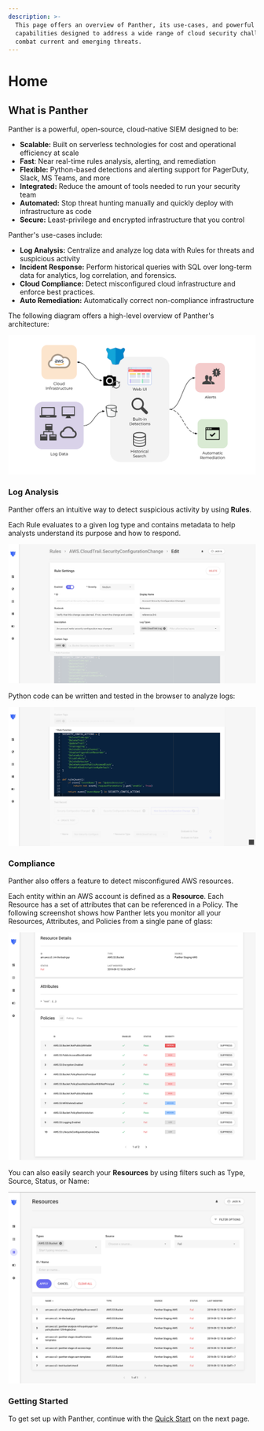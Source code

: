 ```yaml
---
description: >-
  This page offers an overview of Panther, its use-cases, and powerful
  capabilities designed to address a wide range of cloud security challenges and
  combat current and emerging threats.
---
```


# Home

## What is Panther

Panther is a powerful, open-source, cloud-native SIEM designed to be:

- **Scalable:** Built on serverless technologies for cost and operational efficiency at scale
- **Fast**: Near real-time rules analysis, alerting, and remediation
- **Flexible:** Python-based detections and alerting support for PagerDuty, Slack, MS Teams, and more
- **Integrated:** Reduce the amount of tools needed to run your security team
- **Automated:** Stop threat hunting manually and quickly deploy with infrastructure as code
- **Secure:** Least-privilege and encrypted infrastructure that you control

Panther's use-cases include:

- **Log Analysis:** Centralize and analyze log data with Rules for threats and suspicious activity
- **Incident Response:** Perform historical queries with SQL over long-term data for analytics, log correlation, and forensics.
- **Cloud Compliance:** Detect misconfigured cloud infrastructure and enforce best practices.
- **Auto Remediation:** Automatically correct non-compliance infrastructure

The following diagram offers a high-level overview of Panther's architecture:

![High-Level Architecture](.gitbook/assets/high-level-diagram.png)

### Log Analysis

Panther offers an intuitive way to detect suspicious activity by using **Rules**.

Each Rule evaluates to a given log type and contains metadata to help analysts understand its purpose and how to respond.

![Rule Settings](.gitbook/assets/rule-example-1%20%281%29.png)

Python code can be written and tested in the browser to analyze logs:

![Rule Function Body](.gitbook/assets/rule-example-2%20%281%29.png)

### Compliance

Panther also offers a feature to detect misconfigured AWS resources.

Each entity within an AWS account is defined as a **Resource**. Each Resource has a set of attributes that can be referenced in a Policy. The following screenshot shows how Panther lets you monitor all your Resources, Attributes, and Policies from a single pane of glass:

![Resource Details](.gitbook/assets/resource-detail-policies-2019-09-12.png)

You can also easily search your **Resources** by using filters such as Type, Source, Status, or Name:

![Resource Search](.gitbook/assets/resource-search-2019-09-12.png)

### Getting Started

To get set up with Panther, continue with the [Quick Start](quick-start.md) on the next page.

